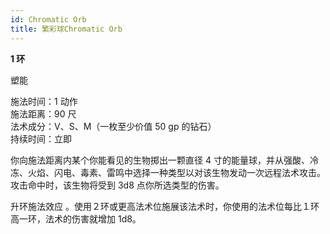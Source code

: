 ```yaml
---
id: Chromatic Orb
title: 繁彩球Chromatic Orb
---
```


**1 环**

塑能

施法时间：1 动作  
施法距离：90 尺  
法术成分：V、S、M（一枚至少价值 50 gp 的钻石）  
持续时间：立即

你向施法距离内某个你能看见的生物掷出一颗直径 4 寸的能量球，并从强酸、冷冻、火焰、闪电、毒素、雷鸣中选择一种类型以对该生物发动一次远程法术攻击。攻击命中时，该生物将受到 3d8 点你所选类型的伤害。

升环施法效应
。使用２环或更高法术位施展该法术时，你使用的法术位每比１环高一环，法术的伤害就增加 1d8。
